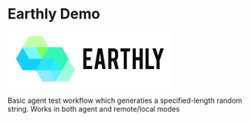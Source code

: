 # Earthly Demo
![sup earthly](https://raw.githubusercontent.com/jonnyborbs/terraform-multi-random/5a2c3d09efbbad8ca449118a2ed74ac4f17f919f/agent_test_basic/earthlyLogo.jpg)

Basic agent test workflow which generaties a specified-length random string. Works in both agent and remote/local modes
